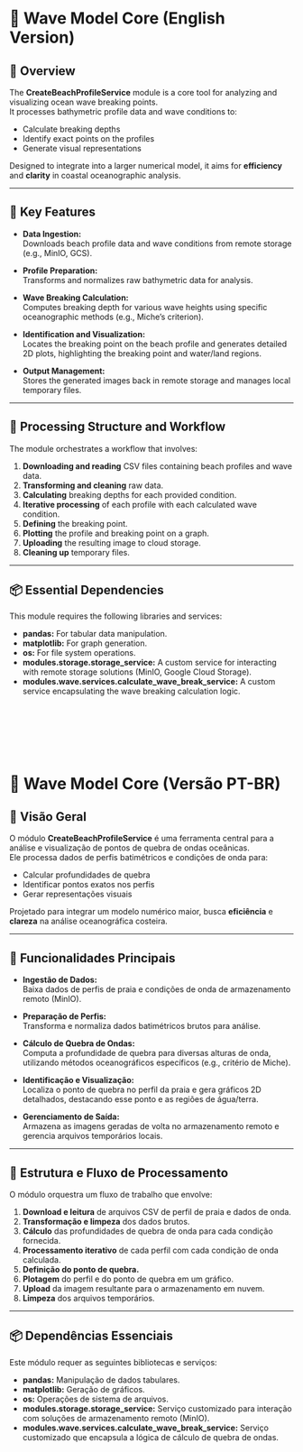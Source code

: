 # 🌊 Wave Model Core (English Version)

## 📌 Overview
The **CreateBeachProfileService** module is a core tool for analyzing and visualizing ocean wave breaking points.  
It processes bathymetric profile data and wave conditions to:
- Calculate breaking depths
- Identify exact points on the profiles
- Generate visual representations  

Designed to integrate into a larger numerical model, it aims for **efficiency** and **clarity** in coastal oceanographic analysis.

---

## 🚀 Key Features

- **Data Ingestion:**  
  Downloads beach profile data and wave conditions from remote storage (e.g., MinIO, GCS).

- **Profile Preparation:**  
  Transforms and normalizes raw bathymetric data for analysis.

- **Wave Breaking Calculation:**  
  Computes breaking depth for various wave heights using specific oceanographic methods (e.g., Miche’s criterion).

- **Identification and Visualization:**  
  Locates the breaking point on the beach profile and generates detailed 2D plots, highlighting the breaking point and water/land regions.

- **Output Management:**  
  Stores the generated images back in remote storage and manages local temporary files.

---

## 🔄 Processing Structure and Workflow

The module orchestrates a workflow that involves:

1. **Downloading and reading** CSV files containing beach profiles and wave data.  
2. **Transforming and cleaning** raw data.  
3. **Calculating** breaking depths for each provided condition.  
4. **Iterative processing** of each profile with each calculated wave condition.  
5. **Defining** the breaking point.  
6. **Plotting** the profile and breaking point on a graph.  
7. **Uploading** the resulting image to cloud storage.  
8. **Cleaning up** temporary files.

---

## 📦 Essential Dependencies

This module requires the following libraries and services:

- **pandas:** For tabular data manipulation.  
- **matplotlib:** For graph generation.  
- **os:** For file system operations.  
- **modules.storage.storage_service:** A custom service for interacting with remote storage solutions (MinIO, Google Cloud Storage).  
- **modules.wave.services.calculate_wave_break_service:** A custom service encapsulating the wave breaking calculation logic.

<br>
<br>
<br>
<br>
<br>

# 🌊 Wave Model Core (Versão PT-BR)

## 📌 Visão Geral
O módulo **CreateBeachProfileService** é uma ferramenta central para a análise e visualização de pontos de quebra de ondas oceânicas.  
Ele processa dados de perfis batimétricos e condições de onda para:
- Calcular profundidades de quebra
- Identificar pontos exatos nos perfis
- Gerar representações visuais  

Projetado para integrar um modelo numérico maior, busca **eficiência** e **clareza** na análise oceanográfica costeira.

---

## 🚀 Funcionalidades Principais

- **Ingestão de Dados:**  
  Baixa dados de perfis de praia e condições de onda de armazenamento remoto (MinIO).

- **Preparação de Perfis:**  
  Transforma e normaliza dados batimétricos brutos para análise.

- **Cálculo de Quebra de Ondas:**  
  Computa a profundidade de quebra para diversas alturas de onda, utilizando métodos oceanográficos específicos (e.g., critério de Miche).

- **Identificação e Visualização:**  
  Localiza o ponto de quebra no perfil da praia e gera gráficos 2D detalhados, destacando esse ponto e as regiões de água/terra.

- **Gerenciamento de Saída:**  
  Armazena as imagens geradas de volta no armazenamento remoto e gerencia arquivos temporários locais.

---

## 🔄 Estrutura e Fluxo de Processamento

O módulo orquestra um fluxo de trabalho que envolve:

1. **Download e leitura** de arquivos CSV de perfil de praia e dados de onda.  
2. **Transformação e limpeza** dos dados brutos.  
3. **Cálculo** das profundidades de quebra de onda para cada condição fornecida.  
4. **Processamento iterativo** de cada perfil com cada condição de onda calculada.  
5. **Definição do ponto de quebra.**  
6. **Plotagem** do perfil e do ponto de quebra em um gráfico.  
7. **Upload** da imagem resultante para o armazenamento em nuvem.  
8. **Limpeza** dos arquivos temporários.

---

## 📦 Dependências Essenciais

Este módulo requer as seguintes bibliotecas e serviços:

- **pandas:** Manipulação de dados tabulares.  
- **matplotlib:** Geração de gráficos.  
- **os:** Operações de sistema de arquivos.  
- **modules.storage.storage_service:** Serviço customizado para interação com soluções de armazenamento remoto (MinIO).  
- **modules.wave.services.calculate_wave_break_service:** Serviço customizado que encapsula a lógica de cálculo de quebra de ondas.
